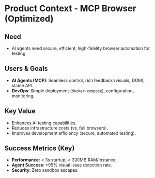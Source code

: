 # Product Context - MCP Browser (Optimized)

## Need
*   AI agents need secure, efficient, high-fidelity browser automation for testing.

## Users & Goals
*   **AI Agents (MCP)**: Seamless control, rich feedback (visuals, DOM), stable API.
*   **DevOps**: Simple deployment (`docker-compose`), configuration, monitoring.

## Key Value
*   Enhances AI testing capabilities.
*   Reduces infrastructure costs (vs. full browsers).
*   Improves development efficiency (secure, automated testing).

## Success Metrics (Key)
*   **Performance**: < 3s startup, < 300MB RAM/instance.
*   **Agent Success**: >95% visual issue detection rate.
*   **Security**: Zero sandbox escapes. 